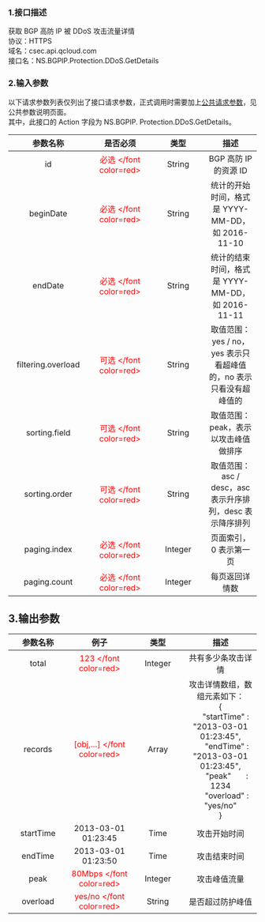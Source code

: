 <style rel="stylesheet">
table th:nth-of-type(1){
width:200px;
}</style>
<style rel="stylesheet">
table th:nth-of-type(2){
width:200px;
}</style>
<style rel="stylesheet">
table th:nth-of-type(3){
width:200px;
}</style>
<style rel="stylesheet">
table th:nth-of-type(4){
width:200px;
}</style>
<style rel="stylesheet">
table tr:hover {
background: #efefef; 
</style>
### 1.接口描述
获取 BGP 高防 IP 被 DDoS 攻击流量详情
<br> 协议：HTTPS
<br> 域名：csec.api.qcloud.com
<br> 接口名：NS.BGPIP.Protection.DDoS.GetDetails 

### 2.输入参数
以下请求参数列表仅列出了接口请求参数，正式调用时需要加上[公共请求参数](http://tce.fsphere.cn/document/product/295/7279)，见公共参数说明页面。
<br> 其中，此接口的 Action 字段为 NS.BGPIP. Protection.DDoS.GetDetails。

| 参数名称 | 是否必须 | 类型 | 描述 |
|:---------:|:---------:|:---------:|:---------:|
| id | <font color=red> 必选 </font color=red> | String | BGP 高防 IP 的资源 ID |
| beginDate|<font color=red> 必选 </font color=red>| String | 统计的开始时间，格式是 YYYY-MM-DD，如 2016-11-10 |
| endDate|<font color=red> 必选 </font color=red>| String | 统计的结束时间，格式是 YYYY-MM-DD，如 2016-11-11 |
| filtering.overload|<font color=red> 可选 </font color=red>| String | 取值范围：yes / no，yes 表示只看超峰值的，no 表示只看没有超峰值的 |
| sorting.field|<font color=red> 可选 </font color=red>| String | 取值范围：peak，表示以攻击峰值做排序 |
| sorting.order|<font color=red> 可选 </font color=red>| String | 取值范围：asc / desc，asc 表示升序排列，desc 表示降序排列 |
| paging.index|<font color=red> 必选 </font color=red>| Integer | 页面索引，0 表示第一页 |
| paging.count|<font color=red> 必选 </font color=red>| Integer | 每页返回详情数 |

## 3.输出参数
| 参数名称 | 例子| 类型 | 描述 |
|:---------:|:---------:|:---------:|:---------:|
|total| <font color=red> 123 </font color=red> |Integer | 共有多少条攻击详情 |
|records |<font color=red> [obj,…] </font color=red>| Array | 攻击详情数组，数组元素如下：<br>{<br>&nbsp;&nbsp;&nbsp;&nbsp;&nbsp;"startTime" : "2013-03-01 01:23:45",<br>&nbsp;&nbsp;&nbsp;&nbsp;&nbsp; "endTime" : "2013-03-01 01:23:45",<br>&nbsp;&nbsp;&nbsp;&nbsp;&nbsp; "peak" &nbsp;&nbsp;&nbsp;&nbsp;&nbsp; :   1234<br>&nbsp;&nbsp;&nbsp;&nbsp;&nbsp; "overload" : "yes/no"<br>} |
|startTime|2013-03-01 01:23:45| Time | 攻击开始时间|
|endTime|2013-03-01 01:23:50| Time | 攻击结束时间|
|peak|<font color=red>80Mbps </font color=red>| Integer | 攻击峰值流量 |
|overload|<font color=red> yes/no </font color=red>| String | 是否超过防护峰值 |
